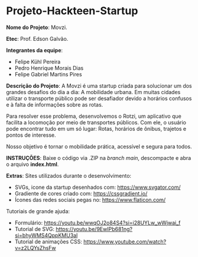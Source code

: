 # Projeto-Hackteen-Startup

<strong>Nome do Projeto</strong>: 
Movzi.

<strong>Etec</strong>: 
Prof. Edson Galvão.

<strong>Integrantes da equipe</strong>:
  - Felipe Kühl Pereira
  - Pedro Henrique Morais Dias
  - Felipe Gabriel Martins Pires

<strong>Descrição do Projeto</strong>:
  A Movzi é uma startup criada para solucionar um dos grandes desafios do dia a dia: A mobilidade urbana.
  Em muitas cidades utilizar o transporte público pode ser desafiador devido a horários confusos e à falta de informações sobre as rotas.

  Para resolver esse problema, desenvolvemos o Rotzi, um aplicativo que facilita a locomoção por meio de transportes públicos.
  Com ele, o usuário pode encontrar tudo em um só lugar: Rotas, horários de ônibus, trajetos e pontos de interesse.

  Nosso objetivo é tornar o mobilidade prática, acessível e segura para todos.

<strong>INSTRUÇÕES</strong>: Baixe o código via .ZIP na <i>branch main</i>, descompacte e abra o arquivo <strong>index.html</strong>.

<strong>Extras</strong>:
  Sites utilizados durante o desenvolvimento:
  - SVGs, icone da startup desenhados com: https://www.svgator.com/
  - Gradiente de cores criado com: https://cssgradient.io/
  - Ícones das redes sociais pegas no: https://www.flaticon.com/

  Tutoriais de grande ajuda:
  - Formulário: https://youtu.be/wwqOJ2o84S4?si=i28UYLw_wWjwai_f
  - Tutorial de SVG: https://youtu.be/9EwIPb681ng?si=bhyWMS4QppKMU3al
  - Tutorial de animações CSS: https://www.youtube.com/watch?v=z2LQYsZhsFw

